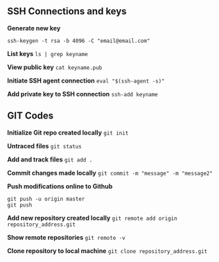 ## SSH Connections and keys
**Generate new key**

```ssh-keygen -t rsa -b 4096 -C "email@email.com" ```

**List keys**
```ls | grep keyname```

**View public key**
```cat keyname.pub```

**Initiate SSH agent connection**
```eval "$(ssh-agent -s)"```

**Add private key to SSH connection**
```ssh-add keyname```

## GIT Codes

**Initialize Git repo created locally**
```git init```

**Untraced files**
```git status```

**Add and track files**
```git add .```

**Commit changes made locally**
```git commit -m "message" -m "message2"```

**Push modifications online to Github**
```
git push -u origin master
git push 
```

**Add new repository created locally**
```git remote add origin repository_address.git```

**Show remote repositories**
```git remote -v```

**Clone repository to local machine**
```git clone repository_address.git```



